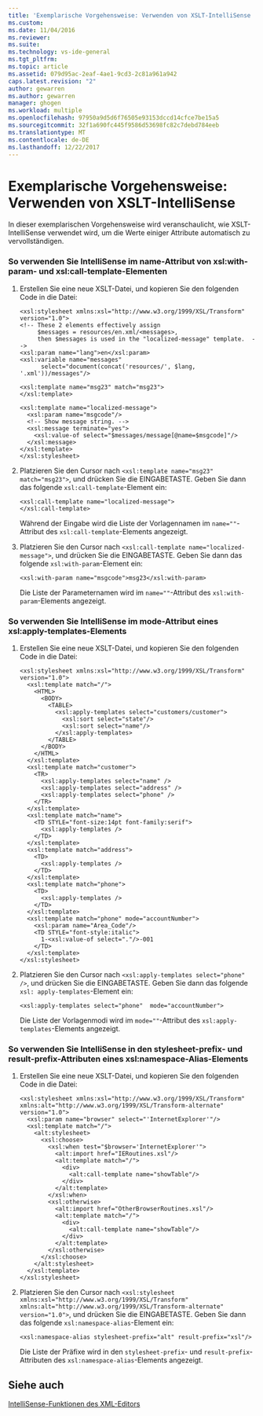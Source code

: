 ```yaml
---
title: 'Exemplarische Vorgehensweise: Verwenden von XSLT-IntelliSense | Microsoft Docs'
ms.custom: 
ms.date: 11/04/2016
ms.reviewer: 
ms.suite: 
ms.technology: vs-ide-general
ms.tgt_pltfrm: 
ms.topic: article
ms.assetid: 079d95ac-2eaf-4ae1-9cd3-2c81a961a942
caps.latest.revision: "2"
author: gewarren
ms.author: gewarren
manager: ghogen
ms.workload: multiple
ms.openlocfilehash: 97950a9d5d6f76505e93153dccd14cfce7be15a5
ms.sourcegitcommit: 32f1a690fc445f9586d53698fc82c7debd784eeb
ms.translationtype: MT
ms.contentlocale: de-DE
ms.lasthandoff: 12/22/2017
---
```

# <a name="walkthrough-using-xslt-intellisense"></a>Exemplarische Vorgehensweise: Verwenden von XSLT-IntelliSense
In dieser exemplarischen Vorgehensweise wird veranschaulicht, wie XSLT-IntelliSense verwendet wird, um die Werte einiger Attribute automatisch zu vervollständigen.  
  
### <a name="to-use-intellisense-in-the-name-attribute-of-xslwith-param-and-xslcall-template-elements"></a>So verwenden Sie IntelliSense im name-Attribut von xsl:with-param- und xsl:call-template-Elementen  
  
1.  Erstellen Sie eine neue XSLT-Datei, und kopieren Sie den folgenden Code in die Datei:  
  
    ```  
    <xsl:stylesheet xmlns:xsl="http://www.w3.org/1999/XSL/Transform" version="1.0">  
    <!-- These 2 elements effectively assign  
         $messages = resources/en.xml/<messages>,  
         then $messages is used in the "localized-message" template.  -->  
    <xsl:param name="lang">en</xsl:param>  
    <xsl:variable name="messages"  
          select="document(concat('resources/', $lang, '.xml'))/messages"/>   
  
    <xsl:template name="msg23" match="msg23">  
    </xsl:template>  
  
    <xsl:template name="localized-message">  
      <xsl:param name="msgcode"/>  
      <!-- Show message string. -->  
      <xsl:message terminate="yes">  
        <xsl:value-of select="$messages/message[@name=$msgcode]"/>  
      </xsl:message>  
    </xsl:template>  
    </xsl:stylesheet>  
    ```  
  
2.  Platzieren Sie den Cursor nach `<xsl:template name="msg23" match="msg23">`, und drücken Sie die EINGABETASTE. Geben Sie dann das folgende `xsl:call-template`-Element ein:  
  
    ```  
    <xsl:call-template name="localized-message">  
    </xsl:call-template>  
    ```  
  
     Während der Eingabe wird die Liste der Vorlagennamen im `name=""`-Attribut des `xsl:call-template`-Elements angezeigt.  
  
3.  Platzieren Sie den Cursor nach `<xsl:call-template name="localized-message">`, und drücken Sie die EINGABETASTE. Geben Sie dann das folgende `xsl:with-param`-Element ein:  
  
    ```  
    <xsl:with-param name="msgcode">msg23</xsl:with-param>  
    ```  
  
     Die Liste der Parameternamen wird im `name=""`-Attribut des `xsl:with-param`-Elements angezeigt.  
  
### <a name="to-use-intellisense-in-the-mode-attribute-of-an-xslapply-templates-element"></a>So verwenden Sie IntelliSense im mode-Attribut eines xsl:apply-templates-Elements  
  
1.  Erstellen Sie eine neue XSLT-Datei, und kopieren Sie den folgenden Code in die Datei:  
  
    ```  
    <xsl:stylesheet xmlns:xsl="http://www.w3.org/1999/XSL/Transform" version="1.0">  
      <xsl:template match="/">  
        <HTML>  
          <BODY>  
            <TABLE>  
              <xsl:apply-templates select="customers/customer">  
                <xsl:sort select="state"/>  
                <xsl:sort select="name"/>  
              </xsl:apply-templates>  
            </TABLE>  
          </BODY>  
        </HTML>  
      </xsl:template>  
      <xsl:template match="customer">  
        <TR>  
          <xsl:apply-templates select="name" />  
          <xsl:apply-templates select="address" />  
          <xsl:apply-templates select="phone" />  
        </TR>  
      </xsl:template>  
      <xsl:template match="name">  
        <TD STYLE="font-size:14pt font-family:serif">  
          <xsl:apply-templates />  
        </TD>  
      </xsl:template>  
      <xsl:template match="address">  
        <TD>  
          <xsl:apply-templates />  
        </TD>  
      </xsl:template>  
      <xsl:template match="phone">  
        <TD>  
          <xsl:apply-templates />  
        </TD>  
      </xsl:template>  
      <xsl:template match="phone" mode="accountNumber">  
        <xsl:param name="Area_Code"/>  
        <TD STYLE="font-style:italic">  
          1-<xsl:value-of select="."/>-001  
        </TD>  
      </xsl:template>  
    </xsl:stylesheet>  
    ```  
  
2.  Platzieren Sie den Cursor nach `<xsl:apply-templates select="phone" />`, und drücken Sie die EINGABETASTE. Geben Sie dann das folgende `xsl: apply-templates`-Element ein:  
  
    ```  
    <xsl:apply-templates select="phone"  mode="accountNumber">  
    ```  
  
     Die Liste der Vorlagenmodi wird im `mode=""`-Attribut des `xsl:apply-templates`-Elements angezeigt.  
  
### <a name="to-use-intellisense-in-the-stylesheet-prefix-and-result-prefix-attributes-of-an-xslnamespace-alias-element"></a>So verwenden Sie IntelliSense in den stylesheet-prefix- und result-prefix-Attributen eines xsl:namespace-Alias-Elements  
  
1.  Erstellen Sie eine neue XSLT-Datei, und kopieren Sie den folgenden Code in die Datei:  
  
    ```  
    <xsl:stylesheet xmlns:xsl="http://www.w3.org/1999/XSL/Transform" xmlns:alt="http://www.w3.org/1999/XSL/Transform-alternate"  
    version="1.0">  
      <xsl:param name="browser" select="'InternetExplorer'"/>  
      <xsl:template match="/">  
        <alt:stylesheet>  
          <xsl:choose>  
            <xsl:when test="$browser='InternetExplorer'">  
              <alt:import href="IERoutines.xsl"/>  
              <alt:template match="/">  
                <div>  
                  <alt:call-template name="showTable"/>  
                </div>  
              </alt:template>  
            </xsl:when>  
            <xsl:otherwise>  
              <alt:import href="OtherBrowserRoutines.xsl"/>  
              <alt:template match="/">  
                <div>  
                  <alt:call-template name="showTable"/>  
                </div>  
              </alt:template>  
            </xsl:otherwise>  
          </xsl:choose>  
        </alt:stylesheet>  
      </xsl:template>  
    </xsl:stylesheet>  
    ```  
  
2.  Platzieren Sie den Cursor nach `<xsl:stylesheet xmlns:xsl="http://www.w3.org/1999/XSL/Transform" xmlns:alt="http://www.w3.org/1999/XSL/Transform-alternate" version="1.0">`, und drücken Sie die EINGABETASTE. Geben Sie dann das folgende `xsl:namespace-alias`-Element ein:  
  
    ```  
    <xsl:namespace-alias stylesheet-prefix="alt" result-prefix="xsl"/>  
    ```  
  
     Die Liste der Präfixe wird in den `stylesheet-prefix`- und `result-prefix`-Attributen des `xsl:namespace-alias`-Elements angezeigt.  
  
## <a name="see-also"></a>Siehe auch  
 [IntelliSense-Funktionen des XML-Editors](../xml-tools/xml-editor-intellisense-features.md)